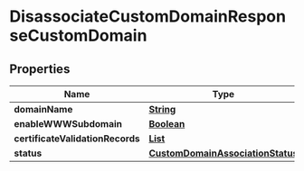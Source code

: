 

# DisassociateCustomDomainResponseCustomDomain


## Properties

| Name | Type | Description | Notes |
|------------ | ------------- | ------------- | -------------|
|**domainName** | [**String**](String.md) |  |  |
|**enableWWWSubdomain** | [**Boolean**](Boolean.md) |  |  |
|**certificateValidationRecords** | [**List**](List.md) |  |  [optional] |
|**status** | [**CustomDomainAssociationStatus**](CustomDomainAssociationStatus.md) |  |  |



